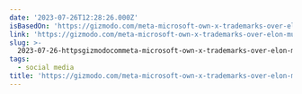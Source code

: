 ```yaml
---
date: '2023-07-26T12:28:26.000Z'
isBasedOn: 'https://gizmodo.com/meta-microsoft-own-x-trademarks-over-elon-musk-1850673517'
link: 'https://gizmodo.com/meta-microsoft-own-x-trademarks-over-elon-musk-1850673517'
slug: >-
  2023-07-26-httpsgizmodocommeta-microsoft-own-x-trademarks-over-elon-musk-1850673517
tags:
  - social media
title: 'https://gizmodo.com/meta-microsoft-own-x-trademarks-over-elon-musk-1850673517'
---
```


